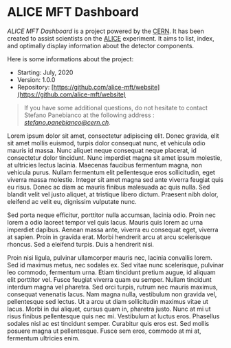# ALICE MFT Dashboard
*ALICE MFT Dashboard* is a project powered by the [CERN](https://home.cern/). It has been created to assist scientists on the [ALICE](https://home.cern/fr/science/alice) experiment. It aims to list, index, and optimally display information about the detector components.

Here is some informations about the project:
- Starting: July, 2020
- Version: 1.0.0
- Repository: [https://github.com/alice-mft/website](https://github.com/alice-mft/website)

> If you have some additional questions, do not hesitate to contact Stefano Panebianco at the following address : *stefano.panebianco@cern.ch*.

Lorem ipsum dolor sit amet, consectetur adipiscing elit. Donec gravida, elit sit amet mollis euismod, turpis dolor consequat nunc, et vehicula odio mauris id massa. Nunc aliquet neque consequat neque placerat, id consectetur dolor tincidunt. Nunc imperdiet magna sit amet ipsum molestie, at ultricies lectus lacinia. Maecenas faucibus fermentum magna, non vehicula purus. Nullam fermentum elit pellentesque eros sollicitudin, eget viverra massa molestie. Integer sit amet magna sed ante viverra feugiat quis eu risus. Donec ac diam ac mauris finibus malesuada ac quis nulla. Sed blandit velit vel justo aliquet, at tristique libero dictum. Praesent nibh dolor, eleifend ac velit eu, dignissim vulputate nunc.

Sed porta neque efficitur, porttitor nulla accumsan, lacinia odio. Proin nec lorem a odio laoreet tempor vel quis lacus. Mauris quis lorem ac urna imperdiet dapibus. Aenean massa ante, viverra eu consequat eget, viverra at sapien. Proin in gravida erat. Morbi hendrerit arcu at arcu scelerisque rhoncus. Sed a eleifend turpis. Duis a hendrerit nisi.

Proin nisi ligula, pulvinar ullamcorper mauris nec, lacinia convallis lorem. Sed id maximus metus, nec sodales ex. Sed vitae nunc scelerisque, pulvinar leo commodo, fermentum urna. Etiam tincidunt pretium augue, id aliquam elit porttitor vel. Fusce feugiat viverra quam eu semper. Nullam tincidunt interdum magna vel pharetra. Sed orci turpis, rutrum nec mauris maximus, consequat venenatis lacus. Nam magna nulla, vestibulum non gravida vel, pellentesque sed lectus. Ut a arcu ut diam sollicitudin maximus vitae ut lacus. Morbi in dui aliquet, cursus quam in, pharetra justo. Nunc at mi ut risus finibus pellentesque quis nec mi. Vestibulum at luctus eros. Phasellus sodales nisl ac est tincidunt semper. Curabitur quis eros est. Sed mollis posuere magna ut pellentesque. Fusce sem eros, commodo at mi at, fermentum ultricies enim.
